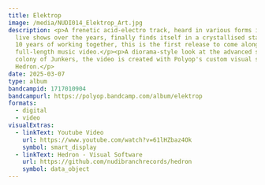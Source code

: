 ```yaml
---
title: Elektrop
image: /media/NUDI014_Elektrop_Art.jpg
description: <p>A frenetic acid-electro track, heard in various forms in their
  live shows over the years, finally finds itself in a crystallised state. After
  10 years of working together, this is the first release to come alongside a
  full-length music video.</p><p>A diorama-style look at the advanced space
  colony of Junkers, the video is created with Polyop's custom visual software,
  Hedron.</p>
date: 2025-03-07
type: album
bandcampid: 1717010904
bandcampurl: https://polyop.bandcamp.com/album/elektrop
formats:
  - digital
  - video
visualExtras:
  - linkText: Youtube Video
    url: https://www.youtube.com/watch?v=61lHZbaz4Ok
    symbol: smart_display
  - linkText: Hedron - Visual Software
    url: https://github.com/nudibranchrecords/hedron
    symbol: data_object
---
```

